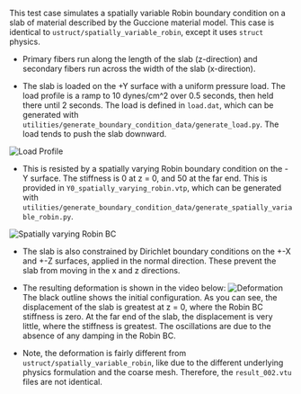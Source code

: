 This test case simulates a spatially variable Robin boundary condition on a slab of material described by the Guccione material model. This case is identical to `ustruct/spatially_variable_robin`, except it uses `struct` physics.

- Primary fibers run along the length of the slab (z-direction) and secondary fibers run across the width of the slab
(x-direction).

- The slab is loaded on the +Y surface with a uniform pressure load. The load profile is a ramp to 10 dynes/cm^2 over 0.5 seconds, then held there until
2 seconds. The load is defined in `load.dat`, which can be generated with
`utilities/generate_boundary_condition_data/generate_load.py`. The load tends to push the slab downward. 

![Load Profile](load.png)

- This is resisted by a spatially varying Robin boundary condition on the -Y surface. The stiffness is 0 at z = 0, and 50 at the far end. This is provided in `Y0_spatially_varying_robin.vtp`, which can be generated with `utilities/generate_boundary_condition_data/generate_spatially_variable_robin.py`.

![Spatially varying Robin BC](Y0_spatially_varying_robin.png)


- The slab is also constrained by Dirichlet boundary conditions on the +-X and +-Z
surfaces, applied in the normal direction. These prevent the slab from moving
in the x and z directions.

- The resulting deformation is shown in the video below:
![Deformation](animation.gif)
The black outline shows the initial configuration. As you can see, the displacement of the slab is greatest at z = 0, where the Robin BC stiffness is zero. At the far end of the slab, the displacement is very little, where the stiffness is greatest. The oscillations are due to the absence of any damping in the Robin BC.

- Note, the deformation is fairly different from `ustruct/spatially_variable_robin`, like due to the different underlying physics formulation and the coarse mesh. Therefore, the `result_002.vtu` files are not identical.
